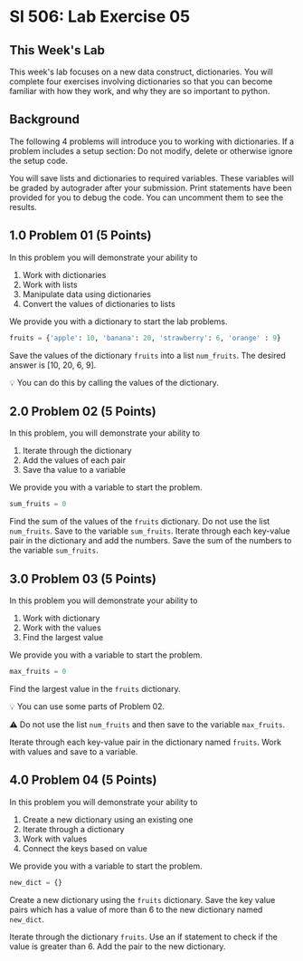 # SI 506: Lab Exercise 05

## This Week's Lab
This week's lab focuses on a new data construct, dictionaries. You will complete four
exercises involving dictionaries so that you can become familiar with how they work,
and why they are so important to python.

## Background
The following 4 problems will introduce you to working with dictionaries.
If a problem includes a setup section: Do not modify, delete or otherwise ignore
the setup code.

You will save lists and dictionaries to required variables. These variables will be graded by autograder after your submission.
Print statements have been provided for you to debug the code. You can uncomment them to see the results.

## 1.0 Problem 01 (5 Points)

In this problem you will demonstrate your ability to

1. Work with dictionaries
2. Work with lists
3. Manipulate data using dictionaries
4. Convert the values of dictionaries to lists

We provide you with a dictionary to start the lab problems.

```python
fruits = {'apple': 10, 'banana': 20, 'strawberry': 6, 'orange' : 9}
```

Save the values of the dictionary `fruits` into a list `num_fruits`. The desired
answer is [10, 20, 6, 9].

:bulb: You can do this by calling the values of the dictionary.

## 2.0 Problem 02 (5 Points)

In this problem, you will demonstrate your ability to

1. Iterate through the dictionary
2. Add the values of each pair
3. Save tha value to a variable

We provide you with a variable to start the problem.

```python
sum_fruits = 0
```

Find the sum of the values of the `fruits` dictionary. Do not use the list `num_fruits`. Save to the variable `sum_fruits`. Iterate through each key-value pair in the dictionary and add the numbers. Save the sum of the numbers to the variable `sum_fruits`.

## 3.0 Problem 03 (5 Points)

In this problem you will demonstrate your ability to

1. Work with dictionary
2. Work with the values
3. Find the largest value

We provide you with a variable to start the problem.

```python
max_fruits = 0
```

Find the largest value in the `fruits` dictionary.

:bulb: You can use some parts of Problem 02.

:warning: Do not use the list `num_fruits` and then save to the variable `max_fruits`.

Iterate through each key-value pair in the dictionary named `fruits`. Work with values and save to a variable.

## 4.0 Problem 04 (5 Points)

In this problem you will demonstrate your ability to

1. Create a new dictionary using an existing one
2. Iterate through a dictionary
3. Work with values
4. Connect the keys based on value

We provide you with a variable to start the problem.

```python
new_dict = {}
```

Create a new dictionary using the `fruits` dictionary. Save the key value pairs which has a value of more than 6 to the new dictionary named `new_dict`.

Iterate through the dictionary `fruits`. Use an if statement to check if the value is greater than 6. Add the pair to the new dictionary.